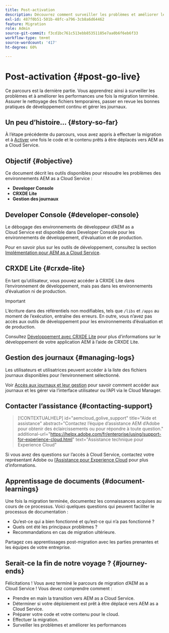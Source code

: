 ```yaml
---
title: Post-activation
description: Découvrez comment surveiller les problèmes et améliorer les performances.
exl-id: 487f0b51-501b-48fc-a796-3cb8a6d64462
feature: Migration
role: Admin
source-git-commit: f3cd1bc761c513ebb85351185e7aa0b6f6eb6f33
workflow-type: tm+mt
source-wordcount: '417'
ht-degree: 60%

---
```


# Post-activation {#post-go-live}

<!-- Alexandru: contextual help links are broken, temporarily comminting this out until they,re fixed.

>[!CONTEXTUALHELP]
>id="aemcloud_golive_troubleshooting"
>title="Troubleshooting AEM"
>abstract="Review best practices for continuous development and management of logs. Learn about tools like Developer Console and CRXDE Lite to help with troubleshooting issues with AEM."
>additional-url="https://experienceleague.adobe.com/en/docs/experience-manager-cloud-service/content/implementing/using-cloud-manager/manage-logs" text="Accessing and Managing Logs"
>additional-url="https://experienceleague.adobe.com/fr/docs/experience-manager-cloud-service/content/implementing/developing/development-guidelines#aem-as-a-cloud-service-development-tools" text="AEM as a Cloud Service Development tools"

-->

Ce parcours est la dernière partie. Vous apprendrez ainsi à surveiller les problèmes et à améliorer les performances une fois la migration terminée. Assurer le nettoyage des fichiers temporaires, passer en revue les bonnes pratiques de développement continu et gérer les journaux.

## Un peu d’histoire… {#story-so-far}

À l’étape précédente du parcours, vous avez appris à effectuer la migration et à [Activer](/help/journey-migration/go-live.md) une fois le code et le contenu prêts à être déplacés vers AEM as a Cloud Service.

## Objectif {#objective}

Ce document décrit les outils disponibles pour résoudre les problèmes des environnements AEM as a Cloud Service :

* **Developer Console**
* **CRXDE Lite**
* **Gestion des journaux**

## Developer Console {#developer-console}

Le débogage des environnements de développeur d’AEM as a Cloud Service est disponible dans Developer Console pour les environnements de développement, d’évaluation et de production.

Pour en savoir plus sur les outils de développement, consultez la section [Implémentation pour AEM as a Cloud Service](/help/implementing/developing/introduction/development-guidelines.md#aem-as-a-cloud-service-development-tools).

## CRXDE Lite {#crxde-lite}

En tant qu’utilisateur, vous pouvez accéder à CRXDE Lite dans l’environnement de développement, mais pas dans les environnements d’évaluation ni de production.

>[!IMPORTANT]
>L’écriture dans des référentiels non modifiables, tels que `/libs` et `/apps` au moment de l’exécution, entraîne des erreurs. En outre, vous n’avez pas accès aux outils de développement pour les environnements d’évaluation et de production.

Consultez [Développement avec CRXDE Lite](/help/implementing/developing/tools/crxde.md) pour plus d’informations sur le développement de votre application AEM à l’aide de CRXDE Lite.

## Gestion des journaux {#managing-logs}

Les utilisateurs et utilisatrices peuvent accéder à la liste des fichiers journaux disponibles pour l’environnement sélectionné.

Voir [Accès aux journaux et leur gestion](/help/implementing/cloud-manager/manage-logs.md) pour savoir comment accéder aux journaux et les gérer via l’interface utilisateur ou l’API via le Cloud Manager.

## Contacter l’assistance {#contacting-support}

>[!CONTEXTUALHELP]
>id="aemcloud_golive_support"
>title="Aide et assistance"
>abstract="Contactez l’équipe d’assistance AEM d’Adobe pour obtenir des éclaircissements ou pour répondre à toute question."
>additional-url="https://helpx.adobe.com/fr/enterprise/using/support-for-experience-cloud.html" text="Assistance technique pour Experience Cloud"

Si vous avez des questions sur l’accès à Cloud Service, contactez votre représentant Adobe ou [l’Assistance pour Experience Cloud](https://helpx.adobe.com/fr/enterprise/using/support-for-experience-cloud.html) pour plus d’informations.

## Apprentissage de documents {#document-learnings}

Une fois la migration terminée, documentez les connaissances acquises au cours de ce processus. Voici quelques questions qui peuvent faciliter le processus de documentation :

* Qu’est-ce qui a bien fonctionné et qu’est-ce qui n’a pas fonctionné ?
* Quels ont été les principaux problèmes ?
* Recommandations en cas de migration ultérieure.

Partagez ces apprentissages post-migration avec les parties prenantes et les équipes de votre entreprise.

## Serait-ce la fin de notre voyage ?  {#journey-ends}

Félicitations ! Vous avez terminé le parcours de migration d’AEM as a Cloud Service ! Vous devez comprendre comment :

* Prendre en main la transition vers AEM as a Cloud Service.
* Déterminer si votre déploiement est prêt à être déplacé vers AEM as a Cloud Service.
* Préparer votre code et votre contenu pour le cloud.
* Effectuer la migration.
* Surveiller les problèmes et améliorer les performances
